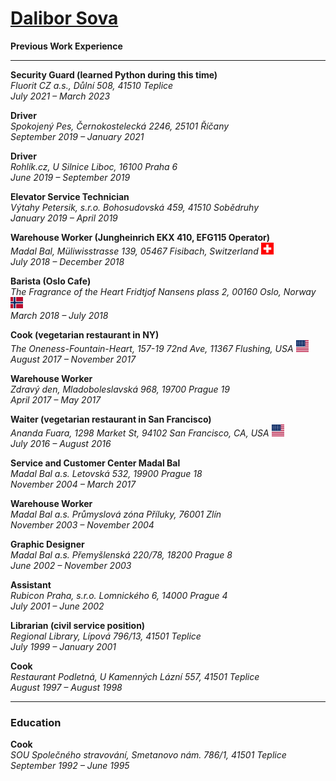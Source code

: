 # [Dalibor Sova](README[en].md)
**Previous Work Experience**

---

**Security Guard (learned Python during this time)**  
*Fluorit CZ a.s., Důlní 508, 41510 Teplice*  
*July 2021 – March 2023*  

**Driver**  
*Spokojený Pes, Černokostelecká 2246, 25101 Říčany*  
*September 2019 – January 2021*

**Driver**  
*Rohlík.cz, U Silnice Liboc, 16100 Praha 6*  
*June 2019 – September 2019*

**Elevator Service Technician**  
*Výtahy Petersik, s.r.o. Bohosudovská 459, 41510 Sobědruhy*  
*January 2019 – April 2019*

**Warehouse Worker (Jungheinrich EKX 410, EFG115 Operator)**  
*Madal Bal, Müliwisstrasse 139, 05467 Fisibach, Switzerland* <img src="switzerland.png" alt="Switzerland Flag" width="20">  
*July 2018 – December 2018*

**Barista (Oslo Cafe)**  
*The Fragrance of the Heart Fridtjof Nansens plass 2, 00160 Oslo, Norway* <img src="norway.jpg" alt="Norway Flag" width="20">  
*March 2018 – July 2018*

**Cook (vegetarian restaurant in NY)**  
*The Oneness-Fountain-Heart, 157-19 72nd Ave, 11367 Flushing, USA* <img src="usa.jpg" alt="USA Flag" width="20">  
*August 2017 – November 2017*

**Warehouse Worker**  
*Zdravý den, Mladoboleslavská 968, 19700 Prague 19*  
*April 2017 – May 2017*

**Waiter (vegetarian restaurant in San Francisco)**  
*Ananda Fuara, 1298 Market St, 94102 San Francisco, CA, USA* <img src="usa.jpg" alt="USA Flag" width="20">    
*July 2016 – August 2016*

**Service and Customer Center Madal Bal**  
*Madal Bal a.s. Letovská 532, 19900 Prague 18*  
*November 2004 – March 2017*

**Warehouse Worker**  
*Madal Bal a.s. Průmyslová zóna Příluky, 76001 Zlín*  
*November 2003 – November 2004*

**Graphic Designer**  
*Madal Bal a.s. Přemyšlenská 220/78, 18200 Prague 8*  
*June 2002 – November 2003*

**Assistant**  
*Rubicon Praha, s.r.o. Lomnického 6, 14000 Prague 4*  
*July 2001 – June 2002*

**Librarian (civil service position)**  
*Regional Library, Lípová 796/13, 41501 Teplice*  
*July 1999 – January 2001*

**Cook**  
*Restaurant Podletná, U Kamenných Lázní 557, 41501 Teplice*  
*August 1997 – August 1998*

---

### Education

**Cook**  
*SOU Společného stravování, Smetanovo nám. 786/1, 41501 Teplice*  
*September 1992 – June 1995*
